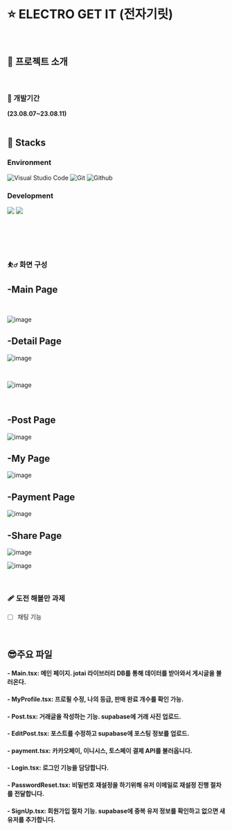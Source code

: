 # :star: ELECTRO GET IT (전자기릿)

<br/>

## :bicyclist: 프로젝트 소개

<br/>

### :boxing_glove: 개발기간

**(23.08.07~23.08.11)**
<br/><br/>

## :paperclip: Stacks

### Environment

![Visual Studio Code](https://img.shields.io/badge/Visual%20Studio%20Code-007ACC?style=for-the-badge&logo=Visual%20Studio%20Code&logoColor=white)
![Git](https://img.shields.io/badge/Git-F05032?style=for-the-badge&logo=Git&logoColor=white)
![Github](https://img.shields.io/badge/GitHub-181717?style=for-the-badge&logo=GitHub&logoColor=white)

### Development

<img src="https://img.shields.io/badge/React-61DAFB?style=for-the-badge&logo=React&logoColor=white"/> 
<img src="https://img.shields.io/badge/TypeScript-6cb9f5?style=for-the-badge&logo=#3178C6&logoColor=white">

#

<br/><br/>

### :bouncing_ball_man: 화면 구성

##  -Main Page

<br/>

![image](https://github.com/HojinLim/team_one/assets/69897998/c285061e-dad1-49dc-9242-7890bd59fa51)


##  -Detail Page
![image](https://github.com/HojinLim/team_one/assets/69897998/50f8ab2c-a3c5-41e6-89b3-c63dc4959963)

<br/>


![image](https://github.com/HojinLim/team_one/assets/69897998/5525fcd0-8bf3-4204-a385-80ead9972938)


<br/>


##  -Post Page

![image](https://github.com/HojinLim/team_one/assets/69897998/7ef4dafd-8b4c-4ed7-94af-330995cc098b)


##  -My Page

![image](https://github.com/HojinLim/team_one/assets/69897998/7f920ec7-9929-4004-b0b3-d11e415fdc28)

##  -Payment Page

![image](https://github.com/HojinLim/team_one/assets/69897998/44162c12-1bf9-4eb9-893b-3b033ae22775)


##  -Share Page

![image](https://github.com/HojinLim/team_one/assets/69897998/87838a89-1344-43e7-b0f0-d762a0a43440)

![image](https://github.com/HojinLim/team_one/assets/69897998/96fd3b50-912e-4858-b1c4-e1b0bbaf8272)

<br/>

### :adhesive_bandage: 도전 해볼만 과제

* [ ] 채팅 기능

<br/>

## :sunglasses:주요 파일

#### - Main.tsx: 메인 페이지. jotai 라이브러리 DB를 통해 데이터를 받아와서 게시글을 불러온다.

#### - MyProfile.tsx: 프로필 수정, 나의 등급, 판매 완료 개수를 확인 가능.

#### - Post.tsx: 거래글을 작성하는 기능. supabase에 거래 사진 업로드.

#### - EditPost.tsx: 포스트를 수정하고 supabase에 포스팅 정보를 업로드.

#### - payment.tsx: 카카오페이, 이니시스, 토스페이 결제 API를 불러옵니다.

#### - Login.tsx: 로그인 기능을 담당합니다.

#### - PasswordReset.tsx: 비밀번호 재설정을 하기위해 유저 이메일로 재설정 진행 절차를 전달합니다.

#### - SignUp.tsx: 회원가입 절차 기능. supabase에 중복 유저 정보를 확인하고 없으면 새 유저를 추가합니다.

<br/><br/>

<br/><br/>
